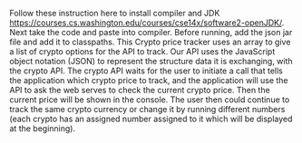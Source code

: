 Follow these instruction here to install compiler and JDK https://courses.cs.washington.edu/courses/cse14x/software2-openJDK/. 
Next take the code and paste into compiler.
Before running, add the json jar file and add it to classpaths.
This Crypto price tracker uses an array to give a list of crypto options for the API to track. 
Our API uses the JavaScript object notation (JSON) to represent the structure data it is exchanging, with the crypto API. 
The crypto API waits for the user to initiate a call that tells the application which crypto price to track, and the application will use the API to ask the web serves to check the current crypto price. 
Then the current price will be shown in the console. 
The user then could continue to track the same crypto currency or change it by running different numbers (each crypto has an assigned number assigned to it which will be displayed at the beginning). 
